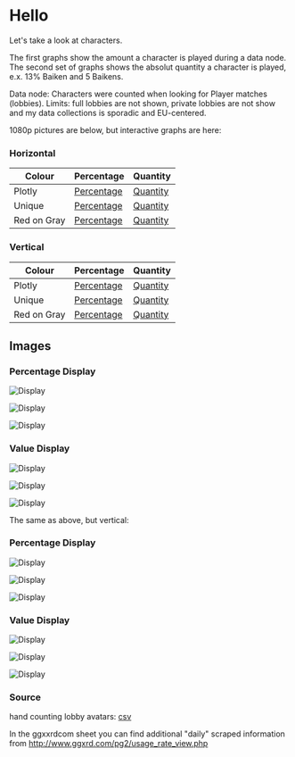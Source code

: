 # **Hello**

Let's take a look at characters.

The first graphs show the amount a character is played during a data node. The second set of graphs shows the absolut quantity a character is played, e.x. 13% Baiken and 5 Baikens.

Data node: Characters were counted when looking for Player matches (lobbies). Limits: full lobbies are not shown, private lobbies are not show and my data collections is sporadic and EU-centered.

1080p pictures are below, but interactive graphs are here:

### Horizontal

Colour | Percentage | Quantity
-------|------------|--------
Plotly | [Percentage](https://papstjl4u.github.io/BaikenMains/generate_h_graph_plt_colours_True.html) | [Quantity](https://papstjl4u.github.io/BaikenMains/generate_h_graph_plt_colours_False.html)
Unique| [Percentage](https://papstjl4u.github.io/BaikenMains/generate_h_graph_unique_colours_True.html) | [Quantity](https://papstjl4u.github.io/BaikenMains/generate_h_graph_unique_colours_False.html)
Red on Gray | [Percentage](https://papstjl4u.github.io/BaikenMains/generate_h_graph_red_on_gray_True.html) | [Quantity](https://papstjl4u.github.io/BaikenMains/generate_h_graph_red_on_gray_colours_False.html)


### Vertical

Colour | Percentage | Quantity
-------|------------|--------
Plotly |[Percentage](https://papstjl4u.github.io/BaikenMains/generate_v_graph_plt_colours_True.html) | [Quantity](https://papstjl4u.github.io/BaikenMains/generate_v_graph_plt_colours_False.html)
Unique | [Percentage](https://papstjl4u.github.io/BaikenMains/generate_v_graph_unique_colours_True.html) | [Quantity](https://papstjl4u.github.io/BaikenMains/generate_v_graph_unique_colours_False.html)
Red on Gray | [Percentage](https://papstjl4u.github.io/BaikenMains/generate_v_graph_red_on_gray_True.html) | [Quantity](https://papstjl4u.github.io/BaikenMains/generate_v_graph_red_on_gray_colours_False.html)

## Images

### Percentage Display

![Display](https://papstjl4u.github.io/BaikenMains/generate_h_graph_plt_colours_True.png)

![Display](https://papstjl4u.github.io/BaikenMains/generate_h_graph_unique_colours_True.png)

![Display](https://papstjl4u.github.io/BaikenMains/generate_h_graph_red_on_gray_True.png)

### Value Display

![Display](https://papstjl4u.github.io/BaikenMains/generate_h_graph_plt_colours_False.png)

![Display](https://papstjl4u.github.io/BaikenMains/generate_h_graph_unique_colours_False.png)

![Display](https://papstjl4u.github.io/BaikenMains/generate_h_graph_red_on_gray_False.png)


The same as above, but vertical:

### Percentage Display

![Display](https://papstjl4u.github.io/BaikenMains/generate_v_graph_plt_colours_True.png)

![Display](https://papstjl4u.github.io/BaikenMains/generate_v_graph_unique_colours_True.png)

![Display](https://papstjl4u.github.io/BaikenMains/generate_v_graph_red_on_gray_True.png)

### Value Display

![Display](https://papstjl4u.github.io/BaikenMains/generate_v_graph_plt_colours_False.png)

![Display](https://papstjl4u.github.io/BaikenMains/generate_v_graph_unique_colours_False.png)

![Display](https://papstjl4u.github.io/BaikenMains/generate_v_graph_red_on_gray_False.png)



### Source

hand counting lobby avatars: [csv](https://docs.google.com/spreadsheets/d/1yRZjkEPRnziN0VzwOlSXORMFJoOlW9PASa4OfxvJkeE/edit?usp=sharing)

In the ggxxrdcom sheet you can find additional "daily" scraped information from http://www.ggxrd.com/pg2/usage_rate_view.php
